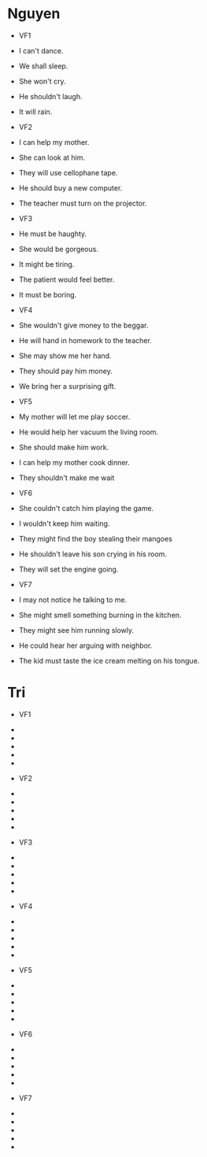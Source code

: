 # Nguyen

* VF1

- I can't dance.

- We shall sleep.

- She won't cry.

- He shouldn't laugh.

- It will rain.

* VF2

- I can help my mother.

- She can look at him.

- They will use cellophane tape.

- He should buy a new computer.

- The teacher must turn on the projector.

* VF3

- He must be haughty.

- She would be gorgeous.

- It might be tiring.

- The patient would feel better.

- It must be boring.

* VF4

- She wouldn't give money to the beggar.

- He will hand in homework to the teacher.

- She may show me her hand.

- They should pay him money.

- We bring her a surprising gift.

* VF5

- My mother will let me play soccer.

- He would help her vacuum the living room.

- She should make him work.

- I can help my mother cook dinner.

- They shouldn't make me wait

* VF6

- She couldn't catch him playing the game.

- I wouldn't keep him waiting.

- They might find the boy stealing their mangoes

- He shouldn't leave his son crying in his room.

- They will set the engine going.

* VF7

- I may not notice he talking to me.

- She might smell something burning in the kitchen.

- They might see him running slowly.

- He could hear her arguing with neighbor.

- The kid must taste the ice cream melting on his tongue.

# Tri

* VF1

-

-

-

-

-

* VF2

-

-

-

-

-

* VF3

-

-

-

-

-

* VF4

-

-

-

-

-

* VF5

-

-

-

-

-

* VF6

-

-

-

-

-

* VF7

-

-

-

-

-
